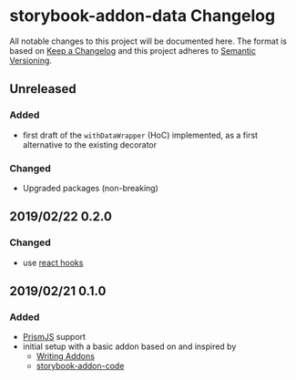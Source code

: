 # storybook-addon-data Changelog

All notable changes to this project will be documented here. The format is based
on [Keep a Changelog](http://keepachangelog.com/en/1.0.0/) and this project
adheres to [Semantic Versioning](http://semver.org/spec/v2.0.0.html).

## Unreleased

### Added

- first draft of the `withDataWrapper` (HoC) implemented, as a first alternative
  to the existing decorator

### Changed

- Upgraded packages (non-breaking)

## 2019/02/22 0.2.0

### Changed

- use [react hooks](https://reactjs.org/docs/hooks-overview.html)

## 2019/02/21 0.1.0

### Added

- [PrismJS](https://prismjs.com/) support
- initial setup with a basic addon based on and inspired by
  - [Writing Addons](https://storybook.js.org/addons/writing-addons/)
  - [storybook-addon-code](https://github.com/SOFTVISION-University/storybook-addon-code)